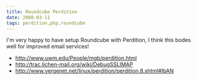 ```yaml
---
title: Roundcube Perdition
date: 2008-03-11
tags: perdition,php,roundcube
---
```

I'm very happy to have setup Roundcube with Perdition, I think this bodes well for improved email services!

* http://www.uwm.edu/People/mgb/perdition.html
* http://trac.lichen-mail.org/wiki/DebugSSLIMAP
* http://www.vergenet.net/linux/perdition/perdition.8.shtml#lbAN

